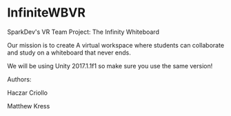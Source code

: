 # InfiniteWBVR
SparkDev's VR Team Project: The Infinity Whiteboard

Our mission is to create A virtual workspace where students can collaborate and study on a whiteboard that never ends.

We will be using Unity 2017.1.1f1 so make sure you use the same version!

Authors:

Haczar Criollo

Matthew Kress
